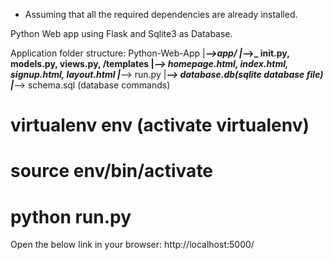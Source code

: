 * Assuming that all the required dependencies are already installed.

Python Web app using Flask and Sqlite3 as Database.

Application folder structure:
Python-Web-App
|___-->app/
|_____-->_ __init__.py, models.py, views.py, /templates
                                              |_____--> homepage.html, index.html, signup.html, layout.html
|___--> run.py 
|___--> database.db(sqlite database file)
|___--> schema.sql (database commands)

# virtualenv env (activate virtualenv)
# source env/bin/activate
# python run.py

Open the below link in your browser:
http://localhost:5000/
